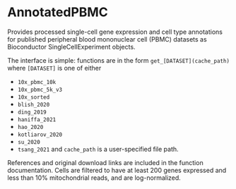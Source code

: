 # AnnotatedPBMC

Provides processed single-cell gene expression and cell type annotations for published peripheral blood mononuclear cell (PBMC) datasets as Bioconductor SingleCellExperiment objects. 

The interface is simple: functions are in the form `get_[DATASET](cache_path)` where `[DATASET]` is one of either
  - `10x_pbmc_10k`
  - `10x_pbmc_5k_v3`
  - `10x_sorted`
  - `blish_2020`
  - `ding_2019`
  - `haniffa_2021`
  - `hao_2020`
  - `kotliarov_2020`
  - `su_2020`
  - `tsang_2021`
and `cache_path` is a user-specified file path.

References and original download links are included in the function documentation. Cells are filtered to have at least 200 genes expressed and less than 10% mitochondrial reads, and are log-normalized.
